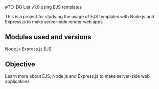 #TO-DO List v1.0 using EJS templates

This is a project for studying the usage of EJS templates with Node.js and Express.js to make server-side render web apps

## Modules used and versions

Node.js
Express.js
EJS

## Objective

Learn more about EJS, Node.js and Express.js to make server-side web applications.
